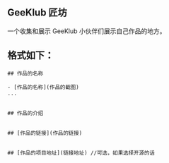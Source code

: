 ## GeeKlub 匠坊

一个收集和展示 GeeKlub 小伙伴们展示自己作品的地方。


## 格式如下：


```
## 作品的名称

- [作品的名称](作品的截图)
...


## 作品的介绍


## [作品的链接](作品的链接)


## [作品的项目地址](链接地址) //可选，如果选择开源的话


```